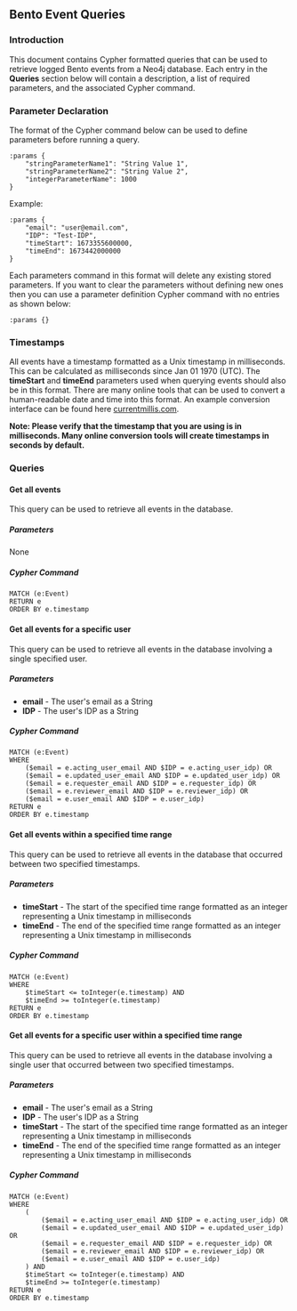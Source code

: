 ## Bento Event Queries
### Introduction
This document contains Cypher formatted queries that can be used to retrieve logged Bento events from a Neo4j database. Each entry in the **Queries** section below will contain a description, a list of required parameters, and the associated Cypher command. 
### Parameter Declaration
The format of the Cypher command below can be used to define parameters before running a query.

```
:params {
	"stringParameterName1": "String Value 1",
	"stringParameterName2": "String Value 2",
	"integerParameterName": 1000
}
```
Example:
```
:params {
	"email": "user@email.com",
	"IDP": "Test-IDP",
	"timeStart": 1673355600000,
	"timeEnd": 1673442000000
}
```
Each parameters command in this format will delete any existing stored parameters. If you want to clear the parameters without defining new ones then you can use a parameter definition Cypher command with no entries as shown below:
```
:params {}
```
### Timestamps
All events have a timestamp formatted as a Unix timestamp in milliseconds. This can be calculated as milliseconds since Jan 01 1970 (UTC). The **timeStart** and **timeEnd** parameters used when querying events should also be in this format. There are many online tools that can be used to convert a human-readable date and time into this format. An example conversion interface can be found here [currentmillis.com](https://currentmillis.com/).

**Note: Please verify that the timestamp that you are using is in milliseconds. Many online conversion tools will create timestamps in seconds by default.**
### Queries
#### Get all events
This query can be used to retrieve all events in the database.
##### Parameters
None
##### Cypher Command
```
MATCH (e:Event)
RETURN e
ORDER BY e.timestamp
```

#### Get all events for a specific user
This query can be used to retrieve all events in the database involving a single specified user. 
##### Parameters
* **email** - The user's email as a String
* **IDP** - The user's IDP as a String
##### Cypher Command
```
MATCH (e:Event) 
WHERE
	($email = e.acting_user_email AND $IDP = e.acting_user_idp) OR
	($email = e.updated_user_email AND $IDP = e.updated_user_idp) OR
	($email = e.requester_email AND $IDP = e.requester_idp) OR
	($email = e.reviewer_email AND $IDP = e.reviewer_idp) OR
	($email = e.user_email AND $IDP = e.user_idp)
RETURN e
ORDER BY e.timestamp
```

#### Get all events within a specified time range
This query can be used to retrieve all events in the database that occurred between two specified timestamps.
##### Parameters
* **timeStart** - The start of the specified time range formatted as an integer representing a Unix timestamp in milliseconds
* **timeEnd** - The end of the specified time range formatted as an integer representing a Unix timestamp in milliseconds
##### Cypher Command
```
MATCH (e:Event) 
WHERE
	$timeStart <= toInteger(e.timestamp) AND
	$timeEnd >= toInteger(e.timestamp)
RETURN e
ORDER BY e.timestamp
```

#### Get all events for a specific user within a specified time range
This query can be used to retrieve all events in the database involving a single user that occurred between two specified timestamps.
##### Parameters
* **email** - The user's email as a String
* **IDP** - The user's IDP as a String
* **timeStart** - The start of the specified time range formatted as an integer representing a Unix timestamp in milliseconds
* **timeEnd** - The end of the specified time range formatted as an integer representing a Unix timestamp in milliseconds
##### Cypher Command
```
MATCH (e:Event) 
WHERE
	(
		($email = e.acting_user_email AND $IDP = e.acting_user_idp) OR
		($email = e.updated_user_email AND $IDP = e.updated_user_idp) OR
		($email = e.requester_email AND $IDP = e.requester_idp) OR
		($email = e.reviewer_email AND $IDP = e.reviewer_idp) OR
		($email = e.user_email AND $IDP = e.user_idp)
	) AND
	$timeStart <= toInteger(e.timestamp) AND
	$timeEnd >= toInteger(e.timestamp)
RETURN e
ORDER BY e.timestamp
```
